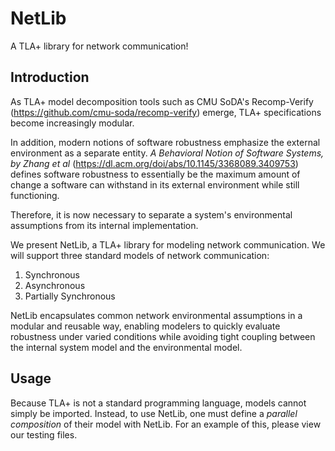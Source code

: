 # NetLib

A TLA+ library for network communication!

## Introduction

As TLA+ model decomposition tools such as CMU SoDA's Recomp-Verify (https://github.com/cmu-soda/recomp-verify) emerge,
TLA+ specifications become increasingly modular.

In addition, modern notions of software robustness emphasize the external environment as a separate entity. *A Behavioral Notion of Software Systems, by Zhang et al* (https://dl.acm.org/doi/abs/10.1145/3368089.3409753) defines software robustness to essentially be the maximum amount of change a software can withstand in its external environment while still functioning.

Therefore, it is now necessary to separate a system's environmental assumptions from its internal implementation.

We present NetLib, a TLA+ library for modeling network communication. We will support three standard models of network communication:
1. Synchronous
2. Asynchronous
3. Partially Synchronous

NetLib encapsulates common network environmental assumptions in a modular and reusable way, enabling modelers to quickly evaluate robustness under varied conditions while avoiding tight coupling between the internal system model and the environmental model.

## Usage

Because TLA+ is not a standard programming language, models cannot simply be imported. Instead, to use NetLib, one must define a *parallel composition* of their model with NetLib. For an example of this, please view our testing files.